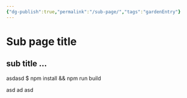 ```yaml
---
{"dg-publish":true,"permalink":"/sub-page/","tags":"gardenEntry"}
---
```



# Sub page title

## sub title ...

asdasd
$ npm install && npm run build

asd
ad
asd